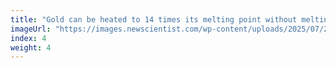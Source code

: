 ```yaml
---
title: "Gold can be heated to 14 times its melting point without melting"
imageUrl: "https://images.newscientist.com/wp-content/uploads/2025/07/23151135/SEI_259864666.jpg?width=788"
index: 4
weight: 4
---
```

